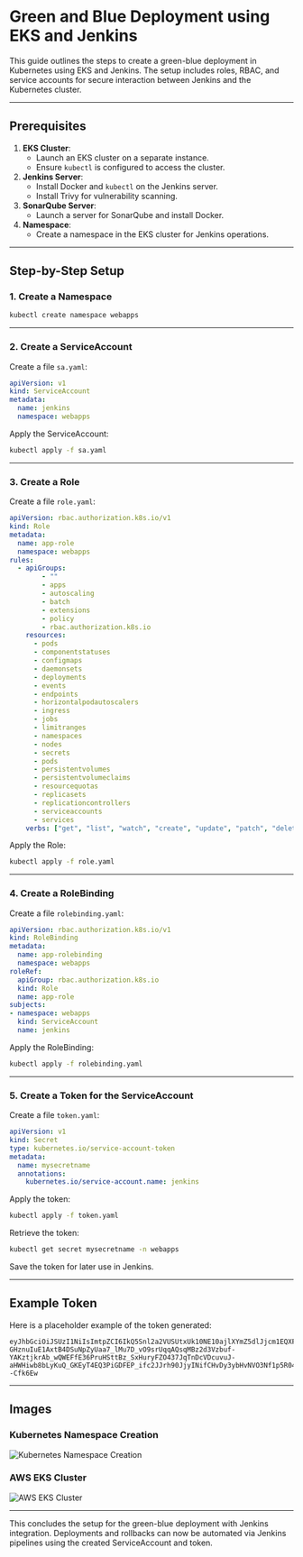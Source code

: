 # Green and Blue Deployment using EKS and Jenkins

This guide outlines the steps to create a green-blue deployment in Kubernetes using EKS and Jenkins. The setup includes roles, RBAC, and service accounts for secure interaction between Jenkins and the Kubernetes cluster.

---

## Prerequisites
1. **EKS Cluster**:
   - Launch an EKS cluster on a separate instance.
   - Ensure `kubectl` is configured to access the cluster.
2. **Jenkins Server**:
   - Install Docker and `kubectl` on the Jenkins server.
   - Install Trivy for vulnerability scanning.
3. **SonarQube Server**:
   - Launch a server for SonarQube and install Docker.
4. **Namespace**:
   - Create a namespace in the EKS cluster for Jenkins operations.

---

## Step-by-Step Setup

### 1. Create a Namespace
```bash
kubectl create namespace webapps
```

---

### 2. Create a ServiceAccount
Create a file `sa.yaml`:

```yaml
apiVersion: v1
kind: ServiceAccount
metadata:
  name: jenkins
  namespace: webapps
```

Apply the ServiceAccount:
```bash
kubectl apply -f sa.yaml
```

---

### 3. Create a Role
Create a file `role.yaml`:

```yaml
apiVersion: rbac.authorization.k8s.io/v1
kind: Role
metadata:
  name: app-role
  namespace: webapps
rules:
  - apiGroups:
        - ""
        - apps
        - autoscaling
        - batch
        - extensions
        - policy
        - rbac.authorization.k8s.io
    resources:
      - pods
      - componentstatuses
      - configmaps
      - daemonsets
      - deployments
      - events
      - endpoints
      - horizontalpodautoscalers
      - ingress
      - jobs
      - limitranges
      - namespaces
      - nodes
      - secrets
      - pods
      - persistentvolumes
      - persistentvolumeclaims
      - resourcequotas
      - replicasets
      - replicationcontrollers
      - serviceaccounts
      - services
    verbs: ["get", "list", "watch", "create", "update", "patch", "delete"]
```

Apply the Role:
```bash
kubectl apply -f role.yaml
```

---

### 4. Create a RoleBinding
Create a file `rolebinding.yaml`:

```yaml
apiVersion: rbac.authorization.k8s.io/v1
kind: RoleBinding
metadata:
  name: app-rolebinding
  namespace: webapps
roleRef:
  apiGroup: rbac.authorization.k8s.io
  kind: Role
  name: app-role 
subjects:
- namespace: webapps 
  kind: ServiceAccount
  name: jenkins 
```

Apply the RoleBinding:
```bash
kubectl apply -f rolebinding.yaml
```

---

### 5. Create a Token for the ServiceAccount
Create a file `token.yaml`:

```yaml
apiVersion: v1
kind: Secret
type: kubernetes.io/service-account-token
metadata:
  name: mysecretname
  annotations:
    kubernetes.io/service-account.name: jenkins
```

Apply the token:
```bash
kubectl apply -f token.yaml
```

Retrieve the token:
```bash
kubectl get secret mysecretname -n webapps
```
Save the token for later use in Jenkins.

---

## Example Token
Here is a placeholder example of the token generated:

```plaintext
eyJhbGciOiJSUzI1NiIsImtpZCI6IkQ5Snl2a2VUSUtxUk10NE10ajlXYmZ5dlJjcm1EQXF3bUY4R2k4ZmdpZXMifQ.eyJpc3MiOiJrdWJlcm5ldGVzL3NlcnZpY2VhY2NvdW50Iiwia3ViZXJuZXRlcy5pby9zZXJ2aWNlYWNjb3VudC9uYW1lc3BhY2UiOiJ3ZWJhcHBzIiwia3ViZXJuZXRlcy5pby9zZXJ2aWNlYWNjb3VudC9zZWNyZXQubmFtZSI6Im15c2VjcmV0bmFtZSIsImt1YmVybmV0ZXMuaW8vc2VydmljZWFjY291bnQvc2VydmljZS1hY2NvdW50Lm5hbWUiOiJqZW5raW5zIiwia3ViZXJuZXRlcy5pby9zZXJ2aWNlYWNjb3VudC9zZXJ2aWNlLWFjY291bnQudWlkIjoiYmQ4NTYxY2YtZTkzNS00YjdkLWEwZWUtYTljZmIzZTZkYjIyIiwic3ViIjoic3lzdGVtOnNlcnZpY2VhY2NvdW50OndlYmFwcHM6amVua2lucyJ9.BvvItJcQXu9nHJ8lSptnXDyWtFKE8I7RiMA6omCd_hiqnx-GHznuIuE1AxtB4DSuNpZyUaa7_lMu7D_vO9srUqqAQsqMBz2d3Vzbuf-YAKztjkrAb_wQWEFfE36PruHSttBz_SxHuryFZO437JqTnDcVDcuvuJ-aHWHiwb8bLyKuQ_GKEyT4EQ3PiGDFEP_ifc2JJrh90JjyINifCHvDy3ybHvNVO3Nf1p5R04fOyXcxwo5b9SB5OLc1uJoifbMm6iJ07MyD1ZSzL7cLMsV0fxSeM4ryZNXZnPZ4ur4vDpXkcuOmL5SMQtma26MOJ_8h319vRbczoNBmgx--Cfk6Ew
```

---

## Images
### Kubernetes Namespace Creation
![Kubernetes Namespace Creation](https://tse1.mm.bing.net/th?id=OIP.VXnkCHS76XEKhCSR9nX87QHaD2&pid=Api)

### AWS EKS Cluster
![AWS EKS Cluster](https://tse1.mm.bing.net/th?id=OIP.aEUXq2WUJwXoVvbrxYgLHgHaEo&pid=Api)


---

This concludes the setup for the green-blue deployment with Jenkins integration. Deployments and rollbacks can now be automated via Jenkins pipelines using the created ServiceAccount and token.
